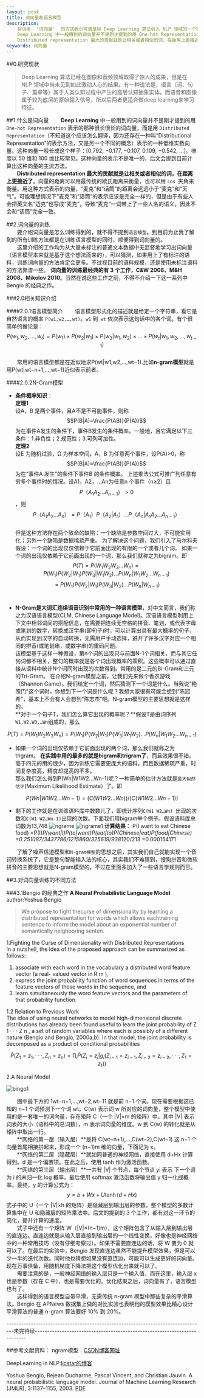 ```yaml
---
layout: post
title: 词向量和语言模型
description: 
    将词用  '词向量'  的方式表示可谓是将 Deep Learning 算法引入 NLP 领域的一个核心技术。大多数宣称用了 Deep Learning 的论文，其中往往也用了词向量。自然语言理解的问题要转化为机器学习的问题，第一步肯定是要找一种方法把这些符号数学化。</br>
    Deep Learning 中一般用到的词向量并不是刚才提到的用 One-hot Representation 表示的那种很长很长的词向量，而是用 Distributed Representation表示的一种低维实数向量。这种向量一般长成这个样子：[0.792, −0.177, −0.107, 0.109, −0.542, …]。维度以 50 维和 100 维比较常见。这种向量的表示不是唯一的，后文会提到目前计算出这种向量的主流方法。</br>
    Distributed representation 最大的贡献就是让相关或者相似的词，在距离上更接近了。要介绍词向量是怎么训练得到的，就不得不提到语言模型。到目前为止我了解到的所有训练方法都是在训练语言模型的同时，顺便得到词向量的。这也比较容易理解，要从一段无标注的自然文本中学习出一些东西，无非就是统计出词频、词的共现、词的搭配之类的信息。
keywords: 词向量
---
```

##0.研究现状

> Deep Learning 算法已经在图像和音频领域取得了惊人的成果，但是在 NLP 领域中尚未见到如此激动人心的结果。有一种说法是，语言（词、句子、篇章等）属于人类认知过程中产生的高层认知抽象实体，而语音和图像属于较为底层的原始输入信号，所以后两者更适合做deep learning来学习特征。

##1.什么是词向量
 　　**Deep Learning** 中一般用到的词向量并不是刚才提到的用 `One-hot Representation` 表示的那种很长很长的词向量，而是用 `Distributed Representation`（不知道这个应该怎么翻译，因为还存在一种叫“Distributional Representation”的表示方法，又是另一个不同的概念）表示的一种低维实数向量。这种向量一般长成这个样子：[0.792, −0.177, −0.107, 0.109, −0.542, …]。维度以 50 维和 100 维比较常见。这种向量的表示不是唯一的，后文会提到目前计算出这种向量的主流方法。  
　　**Distributed representation 最大的贡献就是让相关或者相似的词，在距离上更接近了**。向量的距离可以用最传统的欧氏距离来衡量，也可以用 `cos `夹角来衡量。用这种方式表示的向量，“麦克”和“话筒”的距离会远远小于“麦克”和“天气”。可能理想情况下“麦克”和“话筒”的表示应该是完全一样的，但是由于有些人会把英文名“迈克”也写成“麦克”，导致“麦克”一词带上了一些人名的语义，因此不会和“话筒”完全一致。

##2.词向量的训练  
　　要介绍词向量是怎么训练得到的，就不得不提到`语言模型`。到目前为止我了解到的所有训练方法都是在训练语言模型的同时，顺便得到词向量的。  
　　这里介绍的工作均为从大量未标注的普通文本数据中无监督地学习出词向量（语言模型本来就是基于这个想法而来的），可以猜测，如果用上了有标注的语料，训练词向量的方法肯定会更多。不过视目前的语料规模，还是使用未标注语料的方法靠谱一些。
**词向量的训练最经典的有 3 个工作，C&W 2008、M&H 2008、Mikolov 2010**。当然在说这些工作之前，不得不介绍一下这一系列中 Bengio 的经典之作。

###2.0相关知识介绍

####2.0.1语言模型简介
　　语言模型形式化的描述就是给定一个字符串，看它是自然语言的概率 `P(w1,w2,…,wt)`。`w1` 到` wt` 依次表示这句话中的各个词。有个很简单的推论是：<br>
$$P(w_1, w_2, …, w_t) = P(w_1) \times P(w_2 | w_1) \times P(w_3 | w_1, w_2) \times … \times P(w_t | w_1, w_2, …, w_{t-1})$$<br>
　　常用的语言模型都是在近似地求P(wt|w1,w2,…,wt−1).比如**n-gram模型**就是用P(wt|wt−n+1,…,wt−1)近似表示前者。

####2.0.2N-Gram模型

* **条件概率知识**：
<br>**定理1**<br>
设A，B 是两个事件，且A不是不可能事件，则称$$P(B|A)=\frac{P(AB)}{P(A)}$$为在事件A发生的条件下，事件B发生的条件概率。一般地，且它满足以下三条件：1.非负性；2.规范性；3.可列可加性。<br>
**定理2**<br>
设E 为随机试验，Ω 为样本空间，A，B 为任意两个事件，设P(A)>0，称 $$P(B|A)=\frac{P(AB)}{P(A)}$$为在“事件A 发生”的条件下事件B 的条件概率。
上述乘法公式可推广到任意有穷多个事件时的情况。设A1，A2，…An为任意n 个事件（n≥2）且$$P（A_1A_2…A_{n-1}）>0$$，则<br>$$P（A_1A_2…A_n）=P（A_1）P（A_2|A_1）…P（A_n|A_1A_2…A_{n-1}）$$<br>
但是这种方法存在两个致命的缺陷：一个缺陷是参数空间过大，不可能实用化；另外一个缺陷是数据稀疏严重。
为了解决这个问题，我们引入了马尔科夫假设：一个词的出现仅仅依赖于它前面出现的有限的一个或者几个词。
如果一个词的出现仅依赖于它前面出现的一个词，那么我们就称之为bigram。即<br>
$$P(T) = P(W_1W_2W_3...W_n)=P(W_1)P(W_2|W_1)P(W_3|W_1W_2)...P(W_n|W_1W_2...W_{n-1})$$
$$= P(W_1)P(W_2|W_1)P(W_3|W_2)...P(W_n|W_{n-1})$$<br>

* **N-Gram是大词汇连续语音识别中常用的一种语言模型**，对中文而言，我们称之为汉语语言模型(CLM, Chinese Language Model)。汉语语言模型利用上下文中相邻词间的搭配信息，在需要把连续无空格的拼音、笔划，或代表字母或笔划的数字，转换成汉字串(即句子)时，可以计算出具有最大概率的句子，从而实现到汉字的自动转换，无需用户手动选择，避开了许多汉字对应一个相同的拼音(或笔划串，或数字串)的重码问题。<br>
该模型基于这样一种假设，第n个词的出现只与前面N-1个词相关，而与其它任何词都不相关，整句的概率就是各个词出现概率的乘积。这些概率可以通过直接从语料中统计N个词同时出现的次数得到。常用的是二元的Bi-Gram和三元的Tri-Gram。
在介绍N-gram模型之前，让我们先来做个香农游戏（Shannon Game）。我们给定一个词，然后猜测下一个词是什么。当我说“艳照门”这个词时，你想到下一个词是什么呢？我想大家很有可能会想到“陈冠希”，基本上不会有人会想到“陈志杰”吧。N-gram模型的主要思想就是这样的。<br>
**对于一个句子T，我们怎么算它出现的概率呢？**假设T是由词序列`W1,W2,W3,…Wn`组成的，那么

$$P(T)=P(W_1W_2W_3W_n)=P(W_1)P(W_2|W_1)P(W_3|W_1W_2)…P(W_n|W_1W_2…W_{n-1})$$


* 如果一个词的出现仅依赖于它前面出现的两个词，那么我们就称之为trigram。
**在实践中用的最多的就是bigram和trigram了**，而且效果很不错。高于四元的用的很少，因为训练它需要更庞大的语料，而且数据稀疏严重，时间复杂度高，精度却提高的不多。<br>
那么我们怎么得到P(Wn|W1W2…Wn-1)呢？一种简单的估计方法就是`最大似然估计`(Maximum Likelihood Estimate）了。即

$$
P(Wn|W1W2...Wn-1) = (C(W1 W2...Wn))/(C(W1 W2...Wn-1))
$$

* 剩下的工作就是在训练语料库中数数儿了，即统计序列`C(W1 W2…Wn) `出现的次数和`C(W1 W2…Wn-1)`出现的次数。下面我们用bigram举个例子。假设语料库总词数为13,748
![ngrame](../../../static/images/ngram.gif)
![ngrame1](../../../static/images/ngram1.gif)
**计算结果**：
P(I want to eat Chinese food)
=P(I)*P(want|I)*P(to|want)*P(eat|to)*P(Chinese|eat)*P(food|Chinese)
=0.25*1087/3437*786/1215*860/3256*19/938*120/213
=0.000154171

　　了解了噪声信道模型和`N-gram模型`的思想之后，其实我们自己就能实现一个音词转换系统了，它是整句智能输入法的核心，其实我们不难猜到，搜狗拼音和微软拼音的主要思想就是N-gram模型的，不过在里面多加入了一些语言学规则而已。

##3.对词向量训练的不同方法

###3.1Bengio 的经典之作
**A Neural Probabilistic Language Model**<br>
author:Yoshua Bengio

> We propose to fight thecurse of dimensionality by learning a distributed representation for words which allows eachtraining sentence to inform the model about an exponential number of semantically neighboring senten.

1.Fighting the Curse of Dimensionality with Distributed Representations<br>
In a nutshell, the idea of the proposed approach can be summarized as follows:
    
1.  associate with each word in the vocabulary a distributed word feature vector (a real-
valued vector in R m ),
2.  express the joint probability function of word sequences in terms of the feature vectors
of these words in the sequence, and
3.  learn simultaneously the word feature vectors and the parameters of that probability
function.

1.2 Relation to Previous Work<br>
The idea of using neural networks to model high-dimensional discrete distributions has already
been found useful to learn the joint probability of Z 1 · · · Z n , a set of random variables where each is
possibly of a different nature (Bengio and Bengio, 2000a,b). In that model, the joint probability is
decomposed as a product of conditional probabilities

$$ \hat P(Z_1 = z_1 , · · · , Z_n = z_n) = \prod_i \hat P(Z_i = z_i |g_i (Z_{i−1} = z_{i−1} , Z_{i−2} = z_{i−2} , · · · , Z_1 = z_1 )) $$

2.A Neural Model

![bingo1](../../../static/images/bingo1.png)

　　图中最下方的 1wt−n+1,…,wt−2,wt−11 就是前 n−1 个词。现在需要根据这已知的 n−1 个词预测下一个词 wt。C(w) 表示词 w 所对应的词向量，整个模型中使用的是一套唯一的词向量，存在矩阵 C（一个 |V|×m 的矩阵）中。其中 |V| 表示词表的大小（语料中的总词数），m 表示词向量的维度。w 到 C(w) 的转化就是从矩阵中取出一行。<br>
　　**网络的第一层（输入层）**是将 C(wt−n+1),…,C(wt−2),C(wt−1) 这 n−1 个向量首尾相接拼起来，形成一个 (n−1)m 维的向量，下面记为 x。<br>
　　**网络的第二层（隐藏层）**就如同普通的神经网络，直接使用 d+Hx 计算得到。d 是一个偏置项。在此之后，使用 tanh 作为激活函数。<br>
　　**网络的第三层（输出层）**一共有 |V| 个节点，每个节点 yi 表示 下一个词为 i 的未归一化 log 概率。最后使用 softmax 激活函数将输出值 y 归一化成概率。最终，y 的计算公式为：
$$
y = b + Wx + U\tanh(d+Hx)
$$
式子中的 U（一个 |V|×h 的矩阵）是隐藏层到输出层的参数，整个模型的多数计算集中在 U 和隐藏层的矩阵乘法中。后文的提到的 3 个工作，都有对这一环节的简化，提升计算的速度。  
　　式子中还有一个矩阵 W（|V|×(n−1)m），这个矩阵包含了从输入层到输出层的直连边。直连边就是从输入层直接到输出层的一个线性变换，好像也是神经网络中的一种常用技巧（没有仔细考察过）。如果不需要直连边的话，将 W 置为 0 就可以了。在最后的实验中，Bengio 发现直连边虽然不能提升模型效果，但是可以少一半的迭代次数。同时他也猜想如果没有直连边，可能可以生成更好的词向量。
现在万事俱备，用随机梯度下降法把这个模型优化出来就可以了。  
　　需要注意的是，一般神经网络的输入层只是一个输入值，而在这里，输入层 x 也是参数（存在 C 中），也是需要优化的。优化结束之后，词向量有了，语言模型也有了。  
　　这样得到的语言模型自带平滑，无需传统 n-gram 模型中那些复杂的平滑算法。Bengio 在 APNews 数据集上做的对比实验也表明他的模型效果比精心设计平滑算法的普通 n-gram 算法要好 10% 到 20%。

---------------------------------------------------------------------------------未完待续--------------------------------------------------------------------------
        
        
        
##参考文献资料：
ngram模型：[CSDN博客网址](http://blog.csdn.net/lengyuhong/article/details/6022053)

DeepLearning in NLP:[licstar的博客](http://licstar.net/archives/328)

Yoshua Bengio, Rejean Ducharme, Pascal Vincent, and Christian Jauvin. A neural probabilistic language model. Journal of Machine Learning Research (JMLR), 3:1137–1155, 2003. [PDF](http://www.jmlr.org/papers/volume3/bengio03a/bengio03a.pdf)
